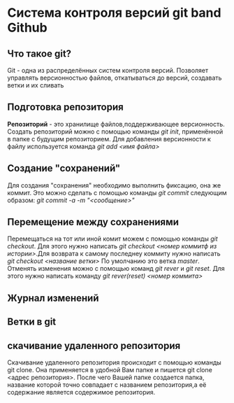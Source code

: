 # Система контроля версий git band Github


## Что такое git?
Git - одна из  распределённых систем контроля версий. Позволяет управлять версионностью файлов, откатываться до версий, создавать ветки и их сливать 

## Подготовка репозитория 
**Репозиторий** - это хранилище файлов,поддерживающее версионность.
Создать репозиторий можно с помощью команды *git init*, применённой в папке с будущим репозиторием. Для добавления версионности к файлу используется команда *git add <имя файла>*

## Создание "сохранений"
Для создания "сохранения" необходимо выполнить фиксацию, она же коммит. Это можно сделать с помощью команды *git commit* следующим образом: *git commit -a -m "<сообщение>"*

##  Перемещение между сохранениями
Перемещаться на тот или иной комит можем с помощью команды *git checkout*. Для этого нужно написать *git checkout <номер коммитф из истории>*.Для возврата к самому последнеу коммиту нужно написать *git checkout <название ветки>* По умолчанию это ветка *master*.
Отменять изменения можно с помощью команд *git rever* и *git reset*.
Для этого нужно написать команду *git rever(reset) <номер коммита>*

## Журнал изменений

## Ветки в git

## скачивание удаленного репозитория
Скачивание удаленного репозитория происходит с помощью команды git clone. Она применяется в удобной Вам папке и пишется git clone <адрес репозитория>. После чего Вашей папке создается папка, название которой точно совпадает с названием репозитория,а её содержание является содержимое репозитория.
